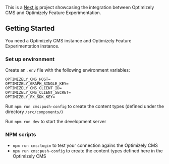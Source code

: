 This is a [Next.js](https://nextjs.org) project showcasing the integration between Optimizely CMS and Optimizely Feature Experimentation.

## Getting Started

You need a Optimizely CMS instance and Optimizely Feature Experimentation instance.

### Set up environment

Create an `.env` file with the following environment variables:

```
OPTIMIZELY_CMS_HOST=
OPTIMIZELY_GRAPH_SINGLE_KEY=
OPTIMIZELY_CMS_CLIENT_ID=
OPTIMIZELY_CMS_CLIENT_SECRET=
OPTIMIZELY_FX_SDK_KEY=
```

Run `npm run cms:push-config` to create the content types (defined under the directory `/src/components/`)

Run `npm run dev` to start the development server

### NPM scripts

- `npm run cms:login` to test your connection agains the Optimizely CMS
- `npm run cms:push-config` to create the content types defined here in the Optimizely CMS

